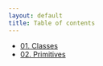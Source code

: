 ```yaml
---
layout: default
title: Table of contents
---
```


- [01. Classes](01-classes)
- [02. Primitives](02-primitives)
